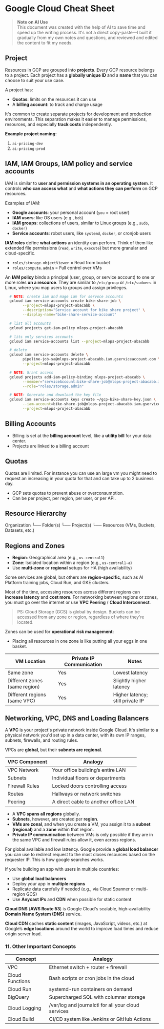 # Google Cloud Cheat Sheet

> **Note on AI Use**  
> This document was created with the help of AI to save time and speed up the writing process. It's not a direct copy-paste—I built it gradually from my own notes and questions, and reviewed and edited the content to fit my needs.


##  Project

Resources in GCP are grouped into **projects**. Every GCP resource belongs to a project. Each project has a **globally unique ID** and a **name** that you can choose to suit your use case.

A project has:
- **Quotas**: limits on the resources it can use
- A **billing account**: to track and charge usage

It's common to create separate projects for development and production environments. This separation makes it easier to manage permissions, resources, and especially **track costs** independently.

**Example project naming:**
1. `ai-pricing-dev`
2. `ai-pricing-prod`

## IAM, IAM Groups, IAM policy and service accounts

IAM is similar to **user and permission systems in an operating system**. It controls **who can access what** and **what actions they can perform** on GCP resources.

Examples of IAM:
  - **Google accounts**: your personal account (`you` = root user)
  - **IAM users**: like OS users (e.g., `bob`)
  - **IAM groups**: collections of users, similar to Linux groups (e.g., `sudo`, `docker`)
  - **Service accounts**: robot users, like `systemd`, `docker`, or cronjob users

**IAM roles** define **what actions** an identity can perform. Think of them like extended file permissions (`read`, `write`, `execute`) but more granular and cloud-specific.
- `roles/storage.objectViewer` = Read from bucket
- `roles/compute.admin` = Full control over VMs

An **IAM policy** binds a principal (user, group, or service account) to one or more roles **on a resource**. They are similar to `/etc/group` or `/etc/sudoers` in Linux, where you map users to groups and assign privileges.

```sh
  # NOTE: create iam and mage iam for servoce accounts
  gcloud iam service-accounts create bike-share-job \
        --project=mlops-project-abacabb \
        --description="Service account for bike share project" \
        --display-name="bike-share-service-account"

  # list all accounts
  gcloud projects get-iam-policy mlops-project-abacabb

  # lits only services accounts
  gcloud iam service-accounts list --project=mlops-project-abacabb

  # delete
  gcloud iam service-accounts delete \
        pipeline-job-sa@mlops-project-abacabb.iam.gserviceaccount.com \
        --project=mlops-project-abacabb

  # NOTE: Grant access
  gcloud projects add-iam-policy-binding mlops-project-abacabb \
        --member="serviceAccount:bike-share-job@mlops-project-abacabb.iam.gserviceaccount.com" \
        --role="roles/storage.admin"

  # NOTE: Generate and download the key file
  gcloud iam service-accounts keys create ~/gcp-bike-share-key.json \
        --iam-account=bike-share-job@mlops-project-abacabb.iam.gserviceaccount.com \
        --project=mlops-project-abacabb
```

## Billing Accounts

- Billing is set at the **billing account** level, like a **utility bill** for your data center.
- Projects are linked to a billing account

## Quotas

Quotas are limited. For instance you can use an large vm you might need to request an increasing in your quota for that and can take up to 2 business day.

- GCP sets quotas to prevent abuse or overconsumption.
- Can be per project, per region, per user, or per API.

 ## Resource Hierarchy

 Organization
└── Folder(s)
    └── Project(s)
        └── Resources (VMs, Buckets, Datasets, etc.)

## Regions and Zones

- **Region**: Geographical area (e.g., `us-central1`)
- **Zone**: Isolated location within a region (e.g., `us-central1-a`)
- Use **multi-zone** or **regional** setups for HA (high availability)

Some services are global, but others are **region-specific**, such as AI Platform training jobs, Cloud Run, and GKE clusters.

Most of the time, accessing resources across different regions can **increase latency** and **cost more**. For networking between regions or zones, you must go over the internet or use **VPC Peering** / **Cloud Interconnect**.

> PS: Cloud Storage (GCS) is global by design. Buckets can be accessed from any zone or region, regardless of where they're located.

Zones can be used for **operational risk management**:
- Placing all resources in one zone is like putting all your eggs in one basket.

| VM Location                      | Private IP Communication  | Notes                              |
|----------------------------------|---------------------------|------------------------------------|
| Same zone                        | Yes                       | Lowest latency                     |
| Different zones (same region)    | Yes                       | Slightly higher latency            |
| Different regions (same VPC)     | Yes                       | Higher latency; still private IP   |

## Networking, VPC, DNS and Loading Balancers

A **VPC** is your project's private network inside Google Cloud. It's similar to a physical network you'd set up in a data center, with its 
own IP ranges, subnets, firewalls, and routing rules.

VPCs are **global**, but their **subnets are regional**.

| VPC Component      | Analogy                                 |
|--------------------|-----------------------------------------|
| VPC Network        | Your office building’s entire LAN       |
| Subnets            | Individual floors or departments        |
| Firewall Rules     | Locked doors controlling access         |
| Routes             | Hallways or network switches            |
| Peering            | A direct cable to another office LAN    |

- A **VPC spans all regions** globally.
- **Subnets**, however, are created per **region**.
- **VMs are zonal**, and when you create a VM, you assign it to a **subnet (regional)** and a **zone** within that region.
- **Private IP communication** between VMs is only possible if they are in the same VPC and firewall rules allow it, even across regions.

For global available and low lattency. Google provide a **global load balancer** you can use to redirect request to the most closes resources based on the requester IP. This is how google searches works.

If you’re building an app with users in multiple countries:
- Use **global load balancers**
- Deploy your app in **multiple regions**
- Replicate data carefully if needed (e.g., via Cloud Spanner or multi-region GCS)
- Use **Anycast IPs** and **CDN** when possible for static content

**Cloud DNS** (**AWS Route 53**) is Google Cloud's scalable, high-availability **Domain Name System (DNS)** service.

**Cloud CDN** caches **static content** (images, JavaScript, videos, etc.) at Google’s **edge locations** around the world to improve load times and reduce origin server load.

### 11. Other Important Concepts

| Concept             | Analogy                                                  |
|---------------------|----------------------------------------------------------|
| VPC                 | Ethernet switch + router + firewall                      |
| Cloud Functions     | Bash scripts or cron jobs in the cloud                   |
| Cloud Run           | systemd-run containers on demand                         |
| BigQuery            | Supercharged SQL with columnar storage                   |
| Cloud Logging       | /var/log and journalctl for all your cloud services      |
| Cloud Build         | CI/CD system like Jenkins or GitHub Actions              |

